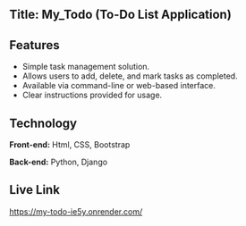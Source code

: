 
## Title: My_Todo (To-Do List Application)

## Features

- Simple task management solution.
- Allows users to add, delete, and mark tasks as completed.
- Available via command-line or web-based interface.
- Clear instructions provided for usage.


## Technology 

**Front-end:** Html, CSS, Bootstrap

**Back-end:** Python, Django


## Live Link

https://my-todo-ie5y.onrender.com/

